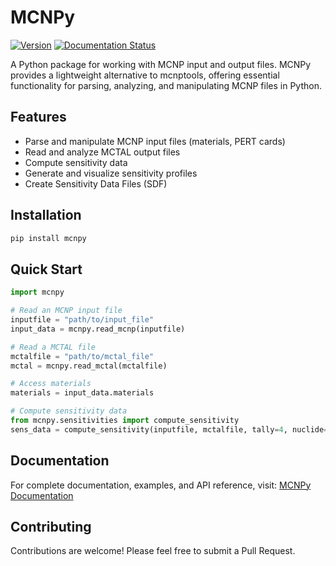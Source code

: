 # MCNPy

[![Version](https://img.shields.io/badge/version-0.2.4-blue.svg)](https://github.com/monleon96/MCNPy)
[![Documentation Status](https://readthedocs.org/projects/mcnpy/badge/?version=latest)](https://mcnpy.readthedocs.io/en/latest/?badge=latest)

A Python package for working with MCNP input and output files. MCNPy provides a lightweight alternative to mcnptools, offering essential functionality for parsing, analyzing, and manipulating MCNP files in Python.

## Features

- Parse and manipulate MCNP input files (materials, PERT cards)
- Read and analyze MCTAL output files
- Compute sensitivity data
- Generate and visualize sensitivity profiles
- Create Sensitivity Data Files (SDF)

## Installation

```bash
pip install mcnpy
```

## Quick Start

```python
import mcnpy

# Read an MCNP input file
inputfile = "path/to/input_file"
input_data = mcnpy.read_mcnp(inputfile)

# Read a MCTAL file
mctalfile = "path/to/mctal_file"
mctal = mcnpy.read_mctal(mctalfile)

# Access materials
materials = input_data.materials

# Compute sensitivity data
from mcnpy.sensitivities import compute_sensitivity
sens_data = compute_sensitivity(inputfile, mctalfile, tally=4, nuclide=26056, label='Sensitivity Fe-56')
```

## Documentation

For complete documentation, examples, and API reference, visit:
[MCNPy Documentation](https://mcnpy.readthedocs.io/en/latest/)

## Contributing

Contributions are welcome! Please feel free to submit a Pull Request.
